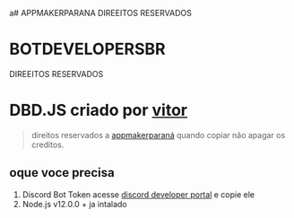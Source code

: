 a# APPMAKERPARANA
DIREEITOS RESERVADOS
# BOTDEVELOPERSBR
DIREEITOS RESERVADOS
# DBD.JS criado por [vitor](https://discord.gg/2TWzx4hd)
 
> direitos reservados a [appmakerparaná](http://brasilmodenycity.ga) quando copiar não apagar os creditos. 

## oque voce precisa 

1. Discord Bot Token acesse [discord developer portal](https://discord.com/developers/applications) e copie ele
2. Node.js v12.0.0 + ja intalado

